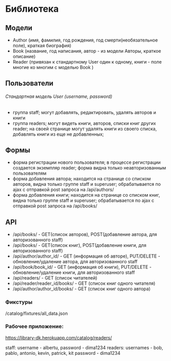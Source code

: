 # Библиотека
## Модели
- Author (имя, фамилия, год рождения, год смерти(необязательное поле), краткая биография)
- Book (название, год написания, автор - из модели Авторы, краткое описание)
- Reader (привязан к стандартному User один к одному, книги - поле многие ко многим с моделью Book )
## Пользователи
###### Стандартная модель User (username, password)
- группа staff; могут добавлять, редактировать, удалять авторов и книги
- группа readers; могут видеть книги, авторов, списки книг других reader; на своей странице могут удалять книги из своего списка, добавлять книги из еще не добавленных;
## Формы
- форма регистрации нового пользователя; в процессе регистрации создается экземпляр reader; форма видна только неавторизованным пользователям
- форма добавления автора; находится на странице со списком авторов, видна только группе staff и superuser; обрабатывается по ajax с отправкой post запроса на /api/authors/
- форма добавления книги; находится на странице со списком книг, видна только группе staff и superuser; обрабатывается по ajax с отправкой post запроса на /api/books/
## API
- /api/books/ - GET(список авторов), POST(добавление автора, для авторизованного staff)
- /api/books/ - GET(список книг), POST(добавление книги, для авторизованного staff)
- /api/author/author_id/ - GET (информация об авторе), PUT/DELETE - обновление/удаление автора, для авторизованного staff
- /api/book/book_id/ - GET (информация об книги), PUT/DELETE - обновление/удаление книги, для авторизованного staff
- /api/readers/ - GET (список читателей)
- /api/reader/reader_id/books/ - GET (список книг одного читателя)
- /api/author/author_id/books/ - GET (список книг одного автора)

### Фикстуры
/catalog/fixtures/all_data.json

### Рабочее приложение: 
https://library-dk.herokuapp.com/catalog/readers/

staff: username - albertu, password - dima1234
readers: usernames - bob, pablo, antonio, kevin, patrick, kit password - dima1234


